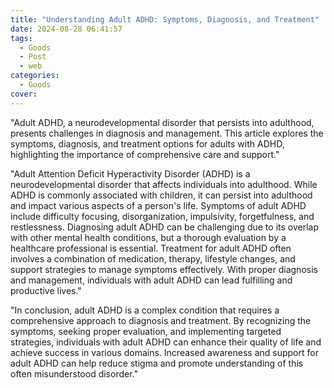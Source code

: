 ```yaml
---
title: "Understanding Adult ADHD: Symptoms, Diagnosis, and Treatment"
date: 2024-08-28 06:41:57
tags:
  - Goods
  - Post
  - web
categories:
  - Goods
cover: 
---
```


"Adult ADHD, a neurodevelopmental disorder that persists into adulthood, presents challenges in diagnosis and management. This article explores the symptoms, diagnosis, and treatment options for adults with ADHD, highlighting the importance of comprehensive care and support."

"Adult Attention Deficit Hyperactivity Disorder (ADHD) is a neurodevelopmental disorder that affects individuals into adulthood. While ADHD is commonly associated with children, it can persist into adulthood and impact various aspects of a person's life. Symptoms of adult ADHD include difficulty focusing, disorganization, impulsivity, forgetfulness, and restlessness. Diagnosing adult ADHD can be challenging due to its overlap with other mental health conditions, but a thorough evaluation by a healthcare professional is essential. Treatment for adult ADHD often involves a combination of medication, therapy, lifestyle changes, and support strategies to manage symptoms effectively. With proper diagnosis and management, individuals with adult ADHD can lead fulfilling and productive lives."

"In conclusion, adult ADHD is a complex condition that requires a comprehensive approach to diagnosis and treatment. By recognizing the symptoms, seeking proper evaluation, and implementing targeted strategies, individuals with adult ADHD can enhance their quality of life and achieve success in various domains. Increased awareness and support for adult ADHD can help reduce stigma and promote understanding of this often misunderstood disorder."

